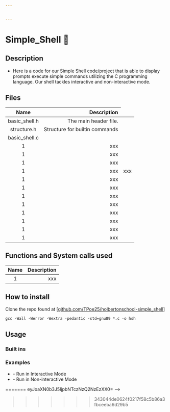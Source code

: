 ```yaml
---


---
```


<h1 id="simple_shell">Simple_Shell 🐚</h1>
<h2 id="description">Description</h2>
<ul>
<li>Here is a code for our Simple Shell code/project that is able to display prompts  execute simple commands utilizing the C programming language. Our shell tackles interactive and non-interactive mode.</li>
</ul>
<h2 id="files">Files</h2>

<table>
<thead>
<tr>
<th align="center">Name</th>
<th align="right">Description</th>
</tr>
</thead>
<tbody>
<tr>
<td align="center">basic_shell.h</td>
<td align="right">The main header file. </td>
</tr>
<td align="center">structure.h</td>
<td align="right">Structure for builtin commands</td>
<tr>
<td align="center">basic_shell.c</td>
<td align="right"></td>
</tr>
<tr>
<td align="center">1</td>
<td align="right">xxx</td>
</tr>
<tr>
<td align="center">1</td>
<td align="right">xxx</td>
</tr>
<tr>
<td align="center">1</td>
<td align="right">xxx</td>
</tr>
<tr>
<td align="center">1</td>
<td align="right">xxx</td>
</tr1</td>
<td align="right">xxx</td>
</tr>
<td align="center">1</td>
<td align="right">xxx</td>
<tr>
<td align="center">1</td>
<td align="right">xxx</td>
</tr>
<tr>
<td align="center">1</td>
<td align="right">xxx</td>
</tr>
<tr>
<td align="center">1</td>
<td align="right">xxx</td>
</tr>
<tr>
<td align="center">1</td>
<td align="right">xxx</td>
</tr>
<tr>
<td align="center">1</td>
<td align="right">xxx</td>
</tr>
<tr>
<td align="center">1</td>
<td align="right">xxx</td>
</tr>
<tr>
<td align="center">1</td>
<td align="right">xxx</td>
</tr>
</tbody>
</table><h2 id="functions-and-system-calls-used">Functions and System calls used</h2>

<table>
<thead>
<tr>
<th align="center">Name</th>
<th align="right">Description</th>
</tr>
</thead>
<tbody>
<tr>
<td align="center">1</td>
<td align="right">xxx</td>
</tr>
</tbody>
</table><h2 id="how-to-install">How to install</h2>
<p>
Clone the repo found at [<a href="http://github.com/TPoe25/holbertonschool-simple_shell">github.com/TPoe25/holbertonschool-simple_shell</a>]</p>
<pre><code>gcc -Wall -Werror -Wextra -pedantic -std=gnu89 *.c -o hsh
</code></pre>
<h2 id="usage">Usage</h2>
<h3 id="built-ins">Built ins</h3>
<h3 id="examples">Examples</h3>
<ul>
<li>
 - Run in Interactive Mode</li>
<li>
 - Run in Non-interactive Mode</li>
</ul>

<!--stackedit_data:
<<<<<<< HEAD
eyJoaXN0b3J5IjpbMTQwNDQ0MTMzNSwzODkzNjU3ODddfQ==
-->
=======
eyJoaXN0b3J5IjpbNTczNzQ2NzEzXX0=
-->
>>>>>>> 343044de0624f0217f58c5b86a3fbceeba6d29b5
<!--stackedit_data:
eyJoaXN0b3J5IjpbMTMwNTAxOTgyNiwxODkwNTQ0MzI1LDIwMT
kxMTc4MF19
-->